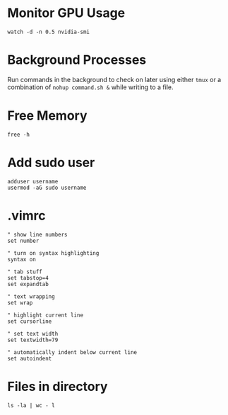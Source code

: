 # Monitor GPU Usage #
`watch -d -n 0.5 nvidia-smi`

# Background Processes #
Run commands in the background to check on later using either `tmux` or a combination of `nohup command.sh &` while writing to a file.

# Free Memory #
`free -h`

# Add sudo user #
```
adduser username
usermod -aG sudo username
```

# .vimrc #

```
" show line numbers
set number

" turn on syntax highlighting
syntax on

" tab stuff
set tabstop=4
set expandtab

" text wrapping
set wrap

" highlight current line
set cursorline

" set text width
set textwidth=79

" automatically indent below current line
set autoindent
```

# Files in directory #
```
ls -la | wc - l
```
